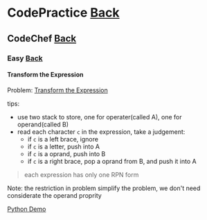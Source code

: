# CodePractice [Back](https://blog.fish-404.icu/CodePractice/)

## CodeChef [Back](https://blog.fish-404.icu/CodePractice/CodeChef/)

### Easy [Back](https://blog.fish-404.icu/CodePractice/CodeChef/Easy/)

#### Transform the Expression
Problem: [Transform the Expression](https://www.codechef.com/problems/ONP)

tips:
* use two stack to store, one for operater(called A), one for operand(called B)
* read each character `c` in the expression, take a judgement:
  * if `c` is a left brace, ignore
  * if `c` is a letter, push into A
  * if `c` is a oprand, push into B
  * if `c` is a right brace, pop a oprand from B, and push it into A
  
> each expression has only one RPN form

Note: the restriction in problem simplify the problem, we don't need considerate the operand proprity

[Python Demo](https://github.com/fish-404/CodePractice/blob/main/CodeChef/Others/Matched%20Brackets/Matched%20Brackets.py)
